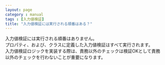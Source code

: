 ```yaml
---
layout: page
category : manual
tags : [入力値検証]
title: "入力値検証には実行される順番はある？"
---
```


入力値検証には実行される順番はありません。  
プロパティ、および、クラスに定義した入力値検証はすべて実行されます。  
入力値検証ロジックを実装する際は、責務以外のチェックは検証OKとして責務以外のチェックを行わないことが重要になります。  

